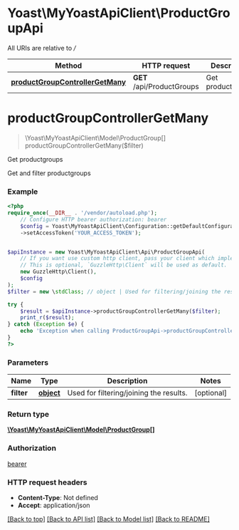 # Yoast\MyYoastApiClient\ProductGroupApi

All URIs are relative to */*

Method | HTTP request | Description
------------- | ------------- | -------------
[**productGroupControllerGetMany**](ProductGroupApi.md#productgroupcontrollergetmany) | **GET** /api/ProductGroups | Get productgroups

# **productGroupControllerGetMany**
> \Yoast\MyYoastApiClient\Model\ProductGroup[] productGroupControllerGetMany($filter)

Get productgroups

Get and filter productgroups

### Example
```php
<?php
require_once(__DIR__ . '/vendor/autoload.php');
    // Configure HTTP bearer authorization: bearer
    $config = Yoast\MyYoastApiClient\Configuration::getDefaultConfiguration()
    ->setAccessToken('YOUR_ACCESS_TOKEN');


$apiInstance = new Yoast\MyYoastApiClient\Api\ProductGroupApi(
    // If you want use custom http client, pass your client which implements `GuzzleHttp\ClientInterface`.
    // This is optional, `GuzzleHttp\Client` will be used as default.
    new GuzzleHttp\Client(),
    $config
);
$filter = new \stdClass; // object | Used for filtering/joining the results.

try {
    $result = $apiInstance->productGroupControllerGetMany($filter);
    print_r($result);
} catch (Exception $e) {
    echo 'Exception when calling ProductGroupApi->productGroupControllerGetMany: ', $e->getMessage(), PHP_EOL;
}
?>
```

### Parameters

Name | Type | Description  | Notes
------------- | ------------- | ------------- | -------------
 **filter** | [**object**](../Model/.md)| Used for filtering/joining the results. | [optional]

### Return type

[**\Yoast\MyYoastApiClient\Model\ProductGroup[]**](../Model/ProductGroup.md)

### Authorization

[bearer](../../README.md#bearer)

### HTTP request headers

 - **Content-Type**: Not defined
 - **Accept**: application/json

[[Back to top]](#) [[Back to API list]](../../README.md#documentation-for-api-endpoints) [[Back to Model list]](../../README.md#documentation-for-models) [[Back to README]](../../README.md)

